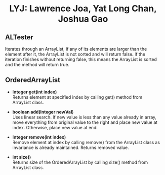 # <p align="center"> LYJ: Lawrence Joa, Yat Long Chan, Joshua Gao </p>

## ALTester
Iterates through an ArrayList, if any of its elements are larger than the element after it, the ArrayList is not sorted and will return false. If the iteration finishes without returning false, this means the ArrayList is sorted and the method will return true.

## OrderedArrayList

* **Integer get(int index)**\
Returns element at specified index by calling get() method from ArrayList class.

* **boolean add(Integer newVal)**\
Uses linear search. If new value is less than any value already in array, move everything from original value to the right and place new value at index. Otherwise, place new value at end.

* **Integer remove(int index)**\
Remove element at index by calling remove() from the ArrayList class as invariance is already maintained. Returns removed value.

* **int size()**\
Returns size of the OrderedArrayList by calling size() method from ArrayList class.

